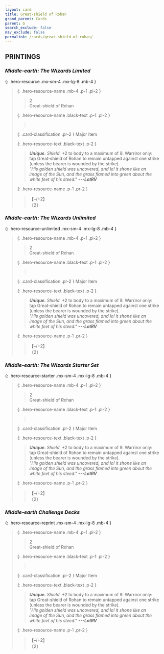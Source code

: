 ```yaml
---
layout: card
title: Great-shield of Rohan
grand_parent: Cards
parent: G
search_exclude: false
nav_exclude: false
permalink: /cards/great-shield-of-rohan/
---
```


## PRINTINGS


### _Middle-earth: The Wizards Limited_

{: .hero-resource .mx-sm-4 .mx-lg-8 .mb-4 }
> {: .hero-resource-name .mb-4 .p-1 .pl-2 }
> > <div class="card-mp">2</div>
> > <div class="card-name">Great-shield of Rohan</div>
>
> {: .hero-resource-name .black-text .p-1 .pl-2 }
> > &nbsp;
>
> {: .card-classification .pr-2 }
> Major Item
>
> {: .hero-resource-text .black-text .p-2 }
> > _**Unique.**_ _Shield._ +2 to body to a maximum of 9. Warriror only: tap Great-shield of Rohan to remain untapped against one strike (unless the bearer is wounded by the strike). <br>_"His golden shield was uncovered, and lo! it shone like an image of the Sun, and the grass flamed into green about the white feet of his steed."_ ***---LotRV*** 
> 
> {: .hero-resource-name .p-1 .pr-2 }
> > <div class="card-shield">【&ndash;/+2】</div>
> > <div class="card-corruption">〔2〕</div>

### _Middle-earth: The Wizards Unlimited_

{: .hero-resource-unlimited .mx-sm-4 .mx-lg-8 .mb-4 }
> {: .hero-resource-name .mb-4 .p-1 .pl-2 }
> > <div class="card-mp">2</div>
> > <div class="card-name">Great-shield of Rohan</div>
>
> {: .hero-resource-name .black-text .p-1 .pl-2 }
> > &nbsp;
>
> {: .card-classification .pr-2 }
> Major Item
>
> {: .hero-resource-text .black-text .p-2 }
> > _**Unique.**_ _Shield._ +2 to body to a maximum of 9. Warriror only: tap Great-shield of Rohan to remain untapped against one strike (unless the bearer is wounded by the strike). <br>_"His golden shield was uncovered, and lo! it shone like an image of the Sun, and the grass flamed into green about the white feet of his steed."_ ***---LotRV*** 
> 
> {: .hero-resource-name .p-1 .pr-2 }
> > <div class="card-shield">【&ndash;/+2】</div>
> > <div class="card-corruption">〔2〕</div>

### _Middle-earth: The Wizards Starter Set_

{: .hero-resource-starter .mx-sm-4 .mx-lg-8 .mb-4 }
> {: .hero-resource-name .mb-4 .p-1 .pl-2 }
> > <div class="card-mp">2</div>
> > <div class="card-name">Great-shield of Rohan</div>
>
> {: .hero-resource-name .black-text .p-1 .pl-2 }
> > &nbsp;
>
> {: .card-classification .pr-2 }
> Major Item
>
> {: .hero-resource-text .black-text .p-2 }
> > _**Unique.**_ _Shield._ +2 to body to a maximum of 9. Warriror only: tap Great-shield of Rohan to remain untapped against one strike (unless the bearer is wounded by the strike). <br>_"His golden shield was uncovered, and lo! it shone like an image of the Sun, and the grass flamed into green about the white feet of his steed."_ ***---LotRV*** 
> 
> {: .hero-resource-name .p-1 .pr-2 }
> > <div class="card-shield">【&ndash;/+2】</div>
> > <div class="card-corruption">〔2〕</div>

### _Middle-earth Challenge Decks_

{: .hero-resource-reprint .mx-sm-4 .mx-lg-8 .mb-4 }
> {: .hero-resource-name .mb-4 .p-1 .pl-2 }
> > <div class="card-mp">2</div>
> > <div class="card-name">Great-shield of Rohan</div>
>
> {: .hero-resource-name .black-text .p-1 .pl-2 }
> > &nbsp;
>
> {: .card-classification .pr-2 }
> Major Item
>
> {: .hero-resource-text .black-text .p-2 }
> > _**Unique.**_ _Shield._ +2 to body to a maximum of 9. Warriror only: tap Great-shield of Rohan to remain untapped against one strike (unless the bearer is wounded by the strike). <br>_"His golden shield was uncovered, and lo! it shone like an image of the Sun, and the grass flamed into green about the white feet of his steed."_ ***---LotRV*** 
> 
> {: .hero-resource-name .p-1 .pr-2 }
> > <div class="card-shield">【&ndash;/+2】</div>
> > <div class="card-corruption">〔2〕</div>
